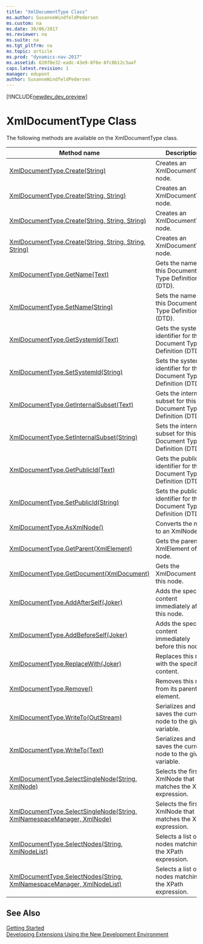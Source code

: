 ```yaml
---
title: "XmlDocumentType Class"
ms.author: SusanneWindfeldPedersen
ms.custom: na
ms.date: 30/06/2017
ms.reviewer: na
ms.suite: na
ms.tgt_pltfrm: na
ms.topic: article
ms.prod: "dynamics-nav-2017"
ms.assetid: 620f0e32-eadc-43e9-8f6e-8fc0b12c3aaf
caps.latest.revision: 1
manager: edupont
author: SusanneWindfeldPedersen
---
```


[!INCLUDE[newdev_dev_preview](../includes/newdev_dev_preview.md)]

# XmlDocumentType Class
The following methods are available on the XmlDocumentType class.  
  
|Method name|Description|  
|-----------|-----------|  
|[XmlDocumentType.Create(String)](xmldocumenttype-create-name-method.md)|Creates an XmlDocumentType node.|  
|[XmlDocumentType.Create(String, String)](xmldocumenttype-create-name-publicid-method.md)|Creates an XmlDocumentType node.|  
|[XmlDocumentType.Create(String, String, String)](xmldocumenttype-create-name-publicid-systemid-method.md)|Creates an XmlDocumentType node.|  
|[XmlDocumentType.Create(String, String, String, String)](xmldocumenttype-create-name-publicid-systemid-internalsubset-method.md)|Creates an XmlDocumentType node.|  
|[XmlDocumentType.GetName(Text)](xmldocumenttype-getname-method.md)|Gets the name for this Document Type Definition (DTD).|  
|[XmlDocumentType.SetName(String)](xmldocumenttype-setname-method.md)|Sets the name for this Document Type Definition (DTD).|  
|[XmlDocumentType.GetSystemId(Text)](xmldocumenttype-getsystemid-method.md)|Gets the system identifier for this Document Type Definition (DTD).|  
|[XmlDocumentType.SetSystemId(String)](xmldocumenttype-setsystemid-method.md)|Sets the system identifier for this Document Type Definition (DTD).|  
|[XmlDocumentType.GetInternalSubset(Text)](xmldocumenttype-getinternalsubset-method.md)|Gets the internal subset for this Document Type Definition (DTD).|  
|[XmlDocumentType.SetInternalSubset(String)](xmldocumenttype-setinternalsubset-method.md)|Sets the internal subset for this Document Type Definition (DTD).|  
|[XmlDocumentType.GetPublicId(Text)](xmldocumenttype-getpublicid-method.md)|Gets the public identifier for this Document Type Definition (DTD).|  
|[XmlDocumentType.SetPublicId(String)](xmldocumenttype-setpublicid-method.md)|Sets the public identifier for this Document Type Definition (DTD).|  
|[XmlDocumentType.AsXmlNode()](xmldocumenttype-asxmlnode-method.md)|Converts the node to an XmlNode.|  
|[XmlDocumentType.GetParent(XmlElement)](xmldocumenttype-getparent-method.md)|Gets the parent XmlElement of this node.|  
|[XmlDocumentType.GetDocument(XmlDocument)](xmldocumenttype-getdocument-method.md)|Gets the XmlDocument for this node.|  
|[XmlDocumentType.AddAfterSelf(Joker)](xmldocumenttype-addafterself-method.md)|Adds the specified content immediately after this node.|  
|[XmlDocumentType.AddBeforeSelf(Joker)](xmldocumenttype-addbeforeself-method.md)|Adds the specified content immediately before this node.|  
|[XmlDocumentType.ReplaceWith(Joker)](xmldocumenttype-replacewith-method.md)|Replaces this node with the specified content.|  
|[XmlDocumentType.Remove()](xmldocumenttype-remove-method.md)|Removes this node from its parent element.|  
|[XmlDocumentType.WriteTo(OutStream)](xmldocumenttype-writeto-outstream-method.md)|Serializes and saves the current node to the given variable.|  
|[XmlDocumentType.WriteTo(Text)](xmldocumenttype-writeto-text-method.md)|Serializes and saves the current node to the given variable.|  
|[XmlDocumentType.SelectSingleNode(String, XmlNode)](xmldocumenttype-selectsinglenode-xpath-node-method.md)|Selects the first XmlNode that matches the XPath expression.|  
|[XmlDocumentType.SelectSingleNode(String, XmlNamespaceManager, XmlNode)](xmldocumenttype-selectsinglenode-xpath-namespacemanager-node-method.md)|Selects the first XmlNode that matches the XPath expression.|  
|[XmlDocumentType.SelectNodes(String, XmlNodeList)](xmldocumenttype-selectnodes-xpath-nodelist-method.md)|Selects a list of nodes matching the XPath expression.|  
|[XmlDocumentType.SelectNodes(String, XmlNamespaceManager, XmlNodeList)](xmldocumenttype-selectnodes-xpath-namespacemanager-nodelist-method.md)|Selects a list of nodes matching the XPath expression.|  
## See Also
[Getting Started](../devenv-get-started.md)  
[Developing Extensions Using the New Development Environment](../devenv-dev-overview.md)  
